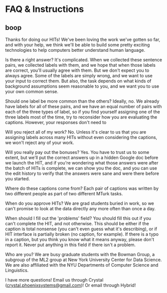 # FAQ & Instructions

## boop

Thanks for doing our HITs! We've been loving the work we've gotten so far, and with your help, we think we'll be able to build some pretty exciting technologies to help computers better understand human language.

Is there a right answer?
It's complicated. When we collected these sentence pairs, we collected labels with them, and we hope that when those labels are correct, you'll usually agree with them. But we don't expect you to always agree. Some of the labels are simply wrong, and we want to use your input to correct them. But also, the task depends on what kinds of background assumptions seem reasonable to you, and we want you to use your own common sense.

Should one label be more common than the others?
Ideally, no. We already have labels for all of these pairs, and we have an equal number of pairs with each of the three types of label, so if you find yourself assigning one of the three labels most of the time, try to reconsider how you are evaluating the captions. However, your responses don't need to 

Will you reject all of my work?
No. Unless it's clear to us that you are assigning labels across many HITs without even considering the captions, we won't reject any of your work.

Will you really pay out the bonuses?
Yes. You have to trust us to some extent, but we'll put the correct answers up in a hidden Google doc before we launch the HIT, and if you're wondering what those answers were after the batch of HITs is complete, we can show you the doc, and you can use the edit history to verify that the answers were sane and were there before you started.

Where do these captions come from?
Each pair of captions was written by two different people as part of two different MTurk tasks.

When do you approve HITs?
We are grad students buried in work, so we can't promise to look at the data directly any more often than once a day.

When should I fill out the 'problems' field?
You should fill this out if you can't complete the HIT, and not otherwise. This should be either if the caption is total nonsense (you can't even guess what it's describing), or if HIT interface is partially broken (no caption, for example). If there is a typo in a caption, but you think you know what it means anyway, please don't report it. Never put anything in this field if there isn't a problem.

Who are you?
We are busy graduate students with the Bowman Group, a subgroup of the ML2 group at New York University Center for Data Science. We are also affiliated with the NYU Departments of Computer Science and Linguistics.

I have more questions!
Email us through Crystal (crystal.phoenixsystems@gmail.com)! Or email through Hybrid!